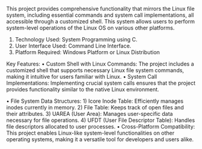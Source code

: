 This project provides comprehensive functionality that mirrors the Linux file system, 
including essential commands and system call implementations, all accessible through a customized shell. 
This system allows users to perform system-level operations of the Linux OS on various other platforms.

1)	Technology Used: System Programming using C.
2)	User Interface Used: Command Line Interface.
3)	Platform Required: Windows Platform or Linux Distribution

Key Features:
• Custom Shell with Linux Commands: The project includes a customized shell that supports necessary Linux file system commands, making it intuitive for users familiar with Linux.
• System Call Implementations: Implementing crucial system calls ensures that the project provides functionality similar to the native Linux environment.

• File System Data Structures:
      1)	Icore Inode Table: Efficiently manages inodes currently in memory.
      2)	File Table: Keeps track of open files and their attributes.
      3)	UAREA (User Area): Manages user-specific data necessary for file operations.
      4)	UFDT (User File Descriptor Table): Handles file descriptors allocated to user processes.
• Cross-Platform Compatibility: This project enables Linux-like system-level functionalities on other operating systems, making it a versatile tool for developers and users alike.




